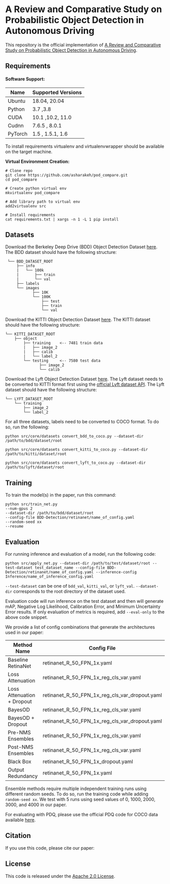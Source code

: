 # A Review and Comparative Study on Probabilistic Object Detection in Autonomous Driving

This repository is the official implementation of [A Review and Comparative Study on Probabilistic Object Detection in Autonomous Driving](https://arxiv.org/abs/2030.12345).
## Requirements

#### Software Support:
Name | Supported Versions
--- | --- |
Ubuntu |18.04, 20.04
Python | 3.7 ,3.8
CUDA | 10.1 ,10.2, 11.0
Cudnn | 7.6.5 , 8.0.1
PyTorch | 1.5 , 1.5.1, 1.6

To install requirements virtualenv and virtualenvwrapper should be available on the target machine.

**Virtual Environment Creation:**
```
# Clone repo
git clone https://github.com/asharakeh/pod_compare.git
cd pod_compare

# Create python virtual env
mkvirtualenv pod_compare

# Add library path to virtual env
add2virtualenv src

# Install requirements
cat requirements.txt | xargs -n 1 -L 1 pip install
```
## Datasets
Download the Berkeley Deep Drive (BDD) Object Detection Dataset [here](https://bdd-data.berkeley.edu/). The BDD
dataset should have the following structure:
<br>
 
     └── BDD_DATASET_ROOT
         ├── info
         |   └── 100k
         |       ├── train
         |       └── val
         ├── labels
         └── images
                ├── 10K
                └── 100K
                    ├── test
                    ├── train
                    └── val
                   
Download the KITTI Object Detection Dataset [here](http://www.cvlibs.net/datasets/kitti/eval_object.php). The KITTI
dataset should have the following structure:
<br> 

    └── KITTI_DATASET_ROOT
        ├── object
            ├── training    <-- 7481 train data
            |   ├── image_2
            |   ├── calib
            |   └── label_2
            └── testing     <-- 7580 test data
                   ├── image_2
                   └── calib

Download the Lyft Object Detection Dataset [here](https://self-driving.lyft.com/level5/data/). The Lyft
dataset needs to be converted to KITTI format first using the [official Lyft dataset API](https://github.com/lyft/nuscenes-devkit).
The Lyft dataset should have the following structure:
<br> 

    └── LYFT_DATASET_ROOT
        └── training
            ├── image_2
            └── label_2

For all three datasets, labels need to be converted to COCO format. To do so, run the following:
```
python src/core/datasets convert_bdd_to_coco.py --dataset-dir /path/to/bdd/dataset/root
```
```
python src/core/datasets convert_kitti_to_coco.py --dataset-dir /path/to/kitti/dataset/root
```
```
python src/core/datasets convert_lyft_to_coco.py --dataset-dir /path/to/lyft/dataset/root
```
                         
## Training
To train the model(s) in the paper, run this command:

``` train
python src/train_net.py
--num-gpus 2
--dataset-dir /path/to/bdd/dataset/root
--config-file BDD-Detection/retinanet/name_of_config.yaml
--random-seed xx
--resume
```

## Evaluation
For running inference and evaluation of a model, run the following code:
```eval
python src/apply_net.py --dataset-dir /path/to/test/dataset/root --test-dataset test_dataset_name --config-file BDD-Detection/retinanet/name_of_config.yaml --inference-config Inference/name_of_inference_config.yaml
```

`--test-dataset` can be one of `bdd_val`, `kitti_val`, or `lyft_val`. `--dataset-dir` corresponds to the root directory of the dataset used.

Evaluation code will run inference on the test dataset and then will generate mAP, Negative Log Likelihood, Calibration Error, and Minimum Uncertainty Error results. If only evaluation of metrics is required,
add `--eval-only` to the above code snippet.

We provide a list of config combinations that generate the architectures used in our paper:

Method Name | Config File | Inference Config File
--- | --- | ---
Baseline RetinaNet | retinanet_R_50_FPN_1x.yaml| standard_nms.yaml
Loss Attenuation |retinanet_R_50_FPN_1x_reg_cls_var.yaml| standard_nms.yaml
Loss Attenuation + Dropout | retinanet_R_50_FPN_1x_reg_cls_var_dropout.yaml | mc_dropout_ensembles_pre_nms.yaml
BayesOD | retinanet_R_50_FPN_1x_reg_cls_var.yaml | bayes_od.yaml
BayesOD + Dropout | retinanet_R_50_FPN_1x_reg_cls_var_dropout.yaml | bayes_od_mc_dropout.yaml
Pre-NMS Ensembles| retinanet_R_50_FPN_1x_reg_cls_var.yaml | ensembles_pre_nms.yaml
Post-NMS Ensembles| retinanet_R_50_FPN_1x_reg_cls_var.yaml | ensembles_post_nms.yaml
Black Box| retinanet_R_50_FPN_1x_dropout.yaml | mc_dropout_ensembles_post_nms.yaml
Output Redundancy| retinanet_R_50_FPN_1x.yaml | anchor_statistics.yaml

Ensemble methods require multiple independent training runs using different random seeds. 
To do so, run the training code while adding `random-seed xx`. We test with 5 runs using seed values of 0, 1000, 2000, 3000, and 4000 in our paper.

For evaluating with PDQ, please use the official PDQ code for COCO data available [here](https://github.com/david2611/pdq_evaluation).

## Citation
If you use this code, please cite our paper:

## License
This code is released under the [Apache 2.0 License](LICENSE.md).